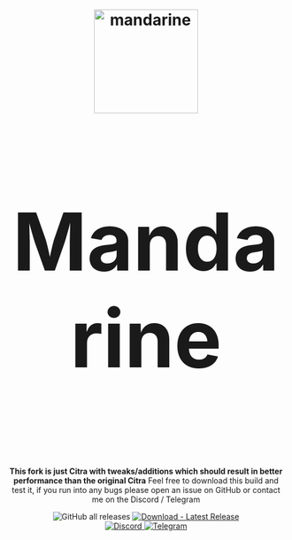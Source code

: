 <h1 align="center">
  <img src="https://github.com/mandarine3ds/mandarine/blob/master/dist/mandarine.svg" alt="mandarine" width="188"/>
</p>
<p align="center" style="font-size:144px;">
  <strong>Mandarine</strong>
</h1>

<p align="center">
  <strong>This fork is just Citra with tweaks/additions which should result in better performance than the original Citra</strong>
  </strong>Feel free to download this build and test it, if you run into any bugs please open an issue on GitHub or contact me on the Discord / Telegram</strong>
</p>

<p align="center">
  <img src="https://img.shields.io/github/downloads/PabloMK7/citra/total" alt="GitHub all releases"/>
  <a href="https://github.com/mandarine3ds/mandarine/releases/latest">
    <img src="https://img.shields.io/badge/Download-Latest_Release-2ea44f?logo=github&logoColor=white" alt="Download - Latest Release"/>
  </a>
  <br>
  <a href="https://discord.gg/8xjMHWEuf6">
    <img src="https://dcbadge.limes.pink/api/server/8xjMHWEuf6" alt="Discord"/>
  </a>
  <a href="https://t.me/+lTkg6yC6pQAxNzM0">
    <img src="https://patrolavia.github.io/telegram-badge/chat.png" alt="Telegram"/>
  </a>
</p>
